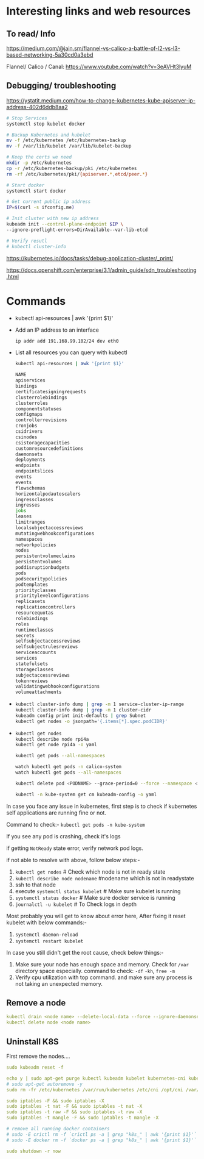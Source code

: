 # Interesting links and web resources

## To read/ Info

https://medium.com/@jain.sm/flannel-vs-calico-a-battle-of-l2-vs-l3-based-networking-5a30cd0a3ebd

Flannel/ Calico / Canal: https://www.youtube.com/watch?v=3eAVHt3lyuM

## Debugging/ troubleshooting

https://ystatit.medium.com/how-to-change-kubernetes-kube-apiserver-ip-address-402d6ddb8aa2
```bash
# Stop Services
systemctl stop kubelet docker

# Backup Kubernetes and kubelet
mv -f /etc/kubernetes /etc/kubernetes-backup
mv -f /var/lib/kubelet /var/lib/kubelet-backup

# Keep the certs we need
mkdir -p /etc/kubernetes
cp -r /etc/kubernetes-backup/pki /etc/kubernetes
rm -rf /etc/kubernetes/pki/{apiserver.*,etcd/peer.*}

# Start docker
systemctl start docker

# Get current public ip address
IP=$(curl -s ifconfig.me)

# Init cluster with new ip address
kubeadm init --control-plane-endpoint $IP \
--ignore-preflight-errors=DirAvailable--var-lib-etcd

# Verify resutl
# kubectl cluster-info
```



https://kubernetes.io/docs/tasks/debug-application-cluster/_print/

https://docs.openshift.com/enterprise/3.1/admin_guide/sdn_troubleshooting.html

# Commands

- kubectl api-resources | awk '{print $1}' 

- Add an IP address to an interface

  ```bash
  ip addr add 191.168.99.102/24 dev eth0
  ```
- List all resources you can query with kubectl
  ```bash
  kubectl api-resources | awk '{print $1}'
  ```
  
  ```bash
  NAME
  apiservices
  bindings
  certificatesigningrequests
  clusterrolebindings
  clusterroles
  componentstatuses
  configmaps
  controllerrevisions
  cronjobs
  csidrivers
  csinodes
  csistoragecapacities
  customresourcedefinitions
  daemonsets
  deployments
  endpoints
  endpointslices
  events
  events
  flowschemas
  horizontalpodautoscalers
  ingressclasses
  ingresses
  jobs
  leases
  limitranges
  localsubjectaccessreviews
  mutatingwebhookconfigurations
  namespaces
  networkpolicies
  nodes
  persistentvolumeclaims
  persistentvolumes
  poddisruptionbudgets
  pods
  podsecuritypolicies
  podtemplates
  priorityclasses
  prioritylevelconfigurations
  replicasets
  replicationcontrollers
  resourcequotas
  rolebindings
  roles
  runtimeclasses
  secrets
  selfsubjectaccessreviews
  selfsubjectrulesreviews
  serviceaccounts
  services
  statefulsets
  storageclasses
  subjectaccessreviews
  tokenreviews
  validatingwebhookconfigurations
  volumeattachments
  ```
  
- ```bash
  kubectl cluster-info dump | grep -m 1 service-cluster-ip-range
  kubectl cluster-info dump | grep -m 1 cluster-cidr
  kubeadm config print init-defaults | grep Subnet
  kubectl get nodes -o jsonpath='{.items[*].spec.podCIDR}'
  ```

- ```bash
  kubectl get nodes
  kubectl describe node rpi4a
  kubectl get node rpi4a -o yaml
  
  kubectl get pods --all-namespaces
  
  watch kubectl get pods -n calico-system
  watch kubectl get pods --all-namespaces
  
  kubectl delete pod <PODNAME> --grace-period=0 --force --namespace <NAMESPACE>
  
  kubectl -n kube-system get cm kubeadm-config -o yaml
  ```
  
  

In case you face any issue in kubernetes, first step is to check if kubernetes self applications are running fine or not.

Command to check:- `kubectl get pods -n kube-system`

If you see any pod is crashing, check it's logs

if getting `NotReady` state error, verify network pod logs.

if not able to resolve with above, follow below steps:-

1. `kubectl get nodes` # Check which node is not in ready state
2. `kubectl describe node nodename` #nodename which is not in readystate
3. ssh to that node
4. execute `systemctl status kubelet` # Make sure kubelet is running
5. `systemctl status docker` # Make sure docker service is running
6. `journalctl -u kubelet` # To Check logs in depth

Most probably you will get to know about error here, After fixing it reset kubelet with below commands:-

1. `systemctl daemon-reload`
2. `systemctl restart kubelet`

In case you still didn't get the root cause, check below things:-

1. Make sure your node has enough space and memory. Check for `/var` directory space especially. command to check: `-df` `-kh`, `free -m`
2. Verify cpu utilization with top command. and make sure any process is not taking an unexpected memory.

## Remove a node

```yaml
kubectl drain <node name> --delete-local-data --force --ignore-daemonsets
kubectl delete node <node name>
```

## Uninstall K8S

First remove the nodes....



```yaml
sudo kubeadm reset -f

echo y | sudo apt-get purge kubectl kubeadm kubelet kubernetes-cni kube*
# sudo apt-get autoremove -y
sudo rm -fr /etc/kubernetes /var/run/kubernetes /etc/cni /opt/cni /var/lib/cni /var/lib/etcd ~/.kube

sudo iptables -F && sudo iptables -X
sudo iptables -t nat -F && sudo iptables -t nat -X
sudo iptables -t raw -F && sudo iptables -t raw -X
sudo iptables -t mangle -F && sudo iptables -t mangle -X

# remove all running docker containers
# sudo -E crictl rm -f `crictl ps -a | grep "k8s_" | awk '{print $1}'`
# sudo -E docker rm -f `docker ps -a | grep "k8s_" | awk '{print $1}'`

sudo shutdown -r now


```
